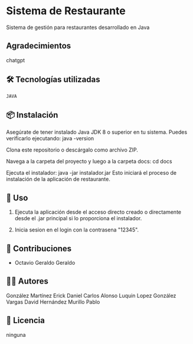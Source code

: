 
# Sistema de Restaurante


Sistema de gestión para restaurantes desarrollado en Java

## Agradecimientos

 chatgpt
## 🛠️ Tecnologías utilizadas
    
    JAVA
## 📦 Instalación
Asegúrate de tener instalado Java JDK 8 o superior en tu sistema. Puedes verificarlo ejecutando:
java -version

 Clona este repositorio o descárgalo como archivo ZIP.

 Navega a la carpeta del proyecto y luego a la carpeta docs:
cd docs

 Ejecuta el instalador:
java -jar instalador.jar
Esto iniciará el proceso de instalación de la aplicación de restaurante.

## 🚀 Uso

1. Ejecuta la aplicación desde el acceso directo creado o directamente desde el .jar principal si lo proporciona el instalador.

2. Inicia sesion en el login con la contrasena "12345".

## 🤝 Contribuciones

* Octavio Geraldo Geraldo

## 👨‍💻 Autores

 González Martínez Erick Daniel
 Carlos Alonso Luquin Lopez
González Vargas David
 Hernández Murillo Pablo
 
## 📄 Licencia
ninguna